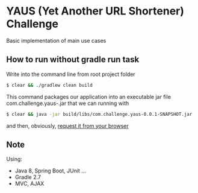 # YAUS (Yet Another URL Shortener) Challenge

Basic implementation of main use cases

## How to run without gradle run task

Write into the command line from root project folder

```sh
$ clear && ./gradlew clean build
```

This command packages our application into an executable jar file com.challenge.yaus-<version>.jar that we can running with

```sh
$ clear && java -jar build/libs/com.challenge.yaus-0.0.1-SNAPSHOT.jar
```

and then, obviously, [request it from your browser](http://localhost:8080/)

## Note

Using:

- Java 8, Spring Boot, JUnit ...
- Gradle 2.7
- MVC, AJAX